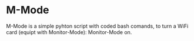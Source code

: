 # M-Mode
M-Mode is a simple pyhton script with coded bash comands, to turn a WiFi card (equipt with Monitor-Mode): Monitor-Mode on.
